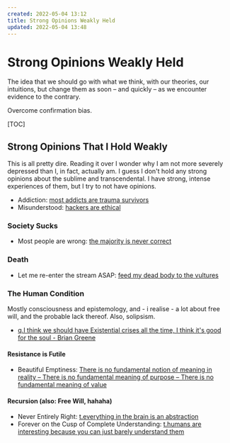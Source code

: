 ```yaml
---
created: 2022-05-04 13:12
title: Strong Opinions Weakly Held
updated: 2022-05-04 13:48
---
```

   
# Strong Opinions Weakly Held   
   
The idea that we should go with what we think, with our theories, our intuitions, but change them as soon – and quickly – as we encounter evidence to the contrary.   
   
Overcome confirmation bias.     
   
[TOC]   
   
## Strong Opinions That I Hold Weakly   
This is all pretty dire. Reading it over I wonder why I am not more severely depressed than I, in fact, actually am. I guess I don't hold any strong opinions about the sublime and transcendental. I have strong, intense experiences of them, but I try to not have opinions.   
   
   
- Addiction: [most addicts are trauma survivors](./most%20addicts%20are%20trauma%20survivors.md)   
- Misunderstood: [hackers are ethical](./hackers%20are%20ethical.md)   
   
### Society Sucks   
   
- Most people are wrong: [the majority is never correct](./the%20majority%20is%20never%20correct.md)   
   
   
### Death   
   
- Let me re-enter the stream ASAP: [feed my dead body to the vultures](./feed%20my%20dead%20body%20to%20the%20vultures.md)   
   
   
### The Human Condition   
Mostly consciousness and epistemology, and - i realise - a lot about free will, and the probable lack thereof. Also, solipsism.   
   
   
- [q.I think we should have Existential crises all the time, I think it's good for the soul - Brian Greene](./q.I%20think%20we%20should%20have%20Existential%20crises%20all%20the%20time%2C%20I%20think%20it%27s%20good%20for%20the%20soul%20-%20Brian%20Greene.md)   
   
#### Resistance is Futile   
   
- Beautiful Emptiness: [There is no fundamental notion of meaning in reality – There is no fundamental meaning of purpose – There is no fundamental meaning of value](./There%20is%20no%20fundamental%20notion%20of%20meaning%20in%20reality%20%E2%80%93%20There%20is%20no%20fundamental%20meaning%20of%20purpose%20%E2%80%93%20There%20is%20no%20fundamental%20meaning%20of%20value.md)   
   
#### Recursion (also: Free Will, hahaha)   
   
- Never Entirely Right: [t.everything in the brain is an abstraction](./t.everything%20in%20the%20brain%20is%20an%20abstraction.md)   
- Forever on the Cusp of  Complete Understanding: [t.humans are interesting because you can just barely understand them](./t.humans%20are%20interesting%20because%20you%20can%20just%20barely%20understand%20them.md)